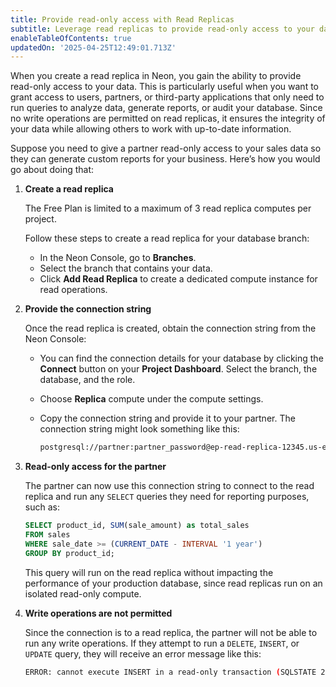 ```yaml
---
title: Provide read-only access with Read Replicas
subtitle: Leverage read replicas to provide read-only access to your data
enableTableOfContents: true
updatedOn: '2025-04-25T12:49:01.713Z'
---
```


When you create a read replica in Neon, you gain the ability to provide read-only access to your data. This is particularly useful when you want to grant access to users, partners, or third-party applications that only need to run queries to analyze data, generate reports, or audit your database. Since no write operations are permitted on read replicas, it ensures the integrity of your data while allowing others to work with up-to-date information.

Suppose you need to give a partner read-only access to your sales data so they can generate custom reports for your business. Here’s how you would go about doing that:

1. **Create a read replica**

   <Admonition type="note">
   The Free Plan is limited to a maximum of 3 read replica computes per project.
   </Admonition>

   Follow these steps to create a read replica for your database branch:
   - In the Neon Console, go to **Branches**.
   - Select the branch that contains your data.
   - Click **Add Read Replica** to create a dedicated compute instance for read operations.

2. **Provide the connection string**

   Once the read replica is created, obtain the connection string from the Neon Console:
   - You can find the connection details for your database by clicking the **Connect** button on your **Project Dashboard**. Select the branch, the database, and the role.
   - Choose **Replica** compute under the compute settings.
   - Copy the connection string and provide it to your partner. The connection string might look something like this:

     ```bash shouldWrap
     postgresql://partner:partner_password@ep-read-replica-12345.us-east-2.aws.neon.tech/sales_db?sslmode=require
     ```

3. **Read-only access for the partner**

   The partner can now use this connection string to connect to the read replica and run any `SELECT` queries they need for reporting purposes, such as:

   ```sql
   SELECT product_id, SUM(sale_amount) as total_sales
   FROM sales
   WHERE sale_date >= (CURRENT_DATE - INTERVAL '1 year')
   GROUP BY product_id;
   ```

   This query will run on the read replica without impacting the performance of your production database, since read replicas run on an isolated read-only compute.

4. **Write operations are not permitted**

   Since the connection is to a read replica, the partner will not be able to run any write operations. If they attempt to run a `DELETE`, `INSERT`, or `UPDATE` query, they will receive an error message like this:

   ```bash
   ERROR: cannot execute INSERT in a read-only transaction (SQLSTATE 25006)
   ```

<NeedHelp/>
